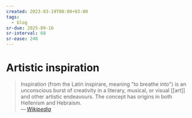 ```yaml
---
created: 2023-03-19T00:00+03:00
tags:
  - blog
sr-due: 2025-09-16
sr-interval: 68
sr-ease: 248
---
```


# Artistic inspiration

> Inspiration (from the Latin inspirare, meaning "to breathe into") is an unconscious burst of creativity in a literary, musical, or visual [[art]] and other artistic endeavours. The concept has origins in both Hellenism and Hebraism.\
> — <cite>[Wikipedia](https://en.wikipedia.org/wiki/Artistic_inspiration)</cite>
